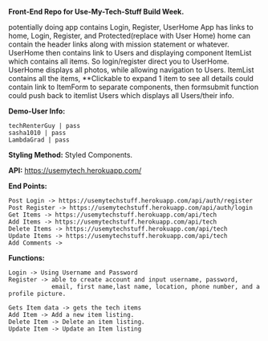 **Front-End Repo for Use-My-Tech-Stuff Build Week.**

potentially doing app contains Login, Register, UserHome App has links to home, Login, Register, and Protected(replace with User Home) home can contain the header links along with mission statement or whatever. UserHome then contains link to Users and displaying component ItemList which contains all items. So login/register direct you to UserHome. UserHome displays all photos, while allowing navigation to Users. ItemList contains all the items, **Clickable to expand 1 item to see all details could contain link to ItemForm to separate components, then formsubmit function could push back to itemlist Users which displays all Users/their info.

**Demo-User Info:** 

    techRenterGuy | pass
    sasha1010 | pass
    LambdaGrad | pass

**Styling Method:** Styled Components.

**API:** https://usemytech.herokuapp.com/

**End Points:**

    Post Login -> https://usemytechstuff.herokuapp.com/api/auth/register
    Post Register -> https://usemytechstuff.herokuapp.com/api/auth/login
    Get Items -> https://usemytechstuff.herokuapp.com/api/tech
    Add Items -> https://usemytechstuff.herokuapp.com/api/tech
    Delete Items -> https://usemytechstuff.herokuapp.com/api/tech
    Update Items -> https://usemytechstuff.herokuapp.com/api/tech
    Add Comments ->

**Functions:**

    Login -> Using Username and Password
    Register -> able to create account and input username, password, 
                email, first name,last name, location, phone number, and a profile picture.

    Gets Item data -> gets the tech items
    Add Item -> Add a new item listing.
    Delete Item -> Delete an item listing.
    Update Item -> Update an Item listing
